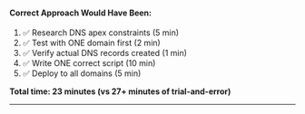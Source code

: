 #### Correct Approach Would Have Been:
1. ✅ Research DNS apex constraints (5 min)
2. ✅ Test with ONE domain first (2 min)
3. ✅ Verify actual DNS records created (1 min)
4. ✅ Write ONE correct script (10 min)
5. ✅ Deploy to all domains (5 min)

**Total time: 23 minutes (vs 27+ minutes of trial-and-error)**

---
